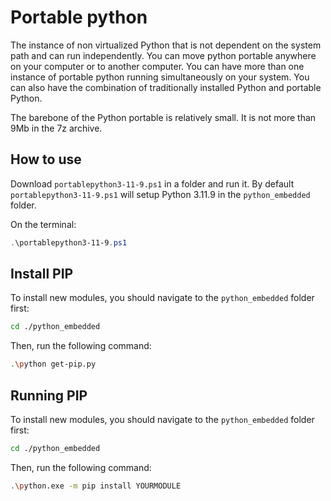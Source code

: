 # Portable python

The instance of non virtualized Python that is not dependent on the system path and can run independently. You can move python portable anywhere on your computer or to another computer. You can have more than one instance of portable python running simultaneously on your system. You can also have the combination of traditionally installed Python and portable Python.

The barebone of the Python portable is relatively small. It is not more than 9Mb in the 7z archive.

## How to use

Download ``portablepython3-11-9.ps1`` in a folder and run it. By default ``portablepython3-11-9.ps1`` will setup Python 3.11.9 in the ``python_embedded`` folder.

On the terminal:

```powershell
.\portablepython3-11-9.ps1
```

## Install PIP

To install new modules, you should navigate to the ``python_embedded`` folder first:

```bash
cd ./python_embedded
```

Then, run the following command:

```bash
.\python get-pip.py
```


## Running PIP

To install new modules, you should navigate to the ``python_embedded`` folder first:

```bash
cd ./python_embedded
```

Then, run the following command:

```bash
.\python.exe -m pip install YOURMODULE
```